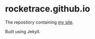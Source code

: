 # rocketrace.github.io

The repository containing [my site].

Built using Jekyll.

[my site]: https://rocketrace.github.io
